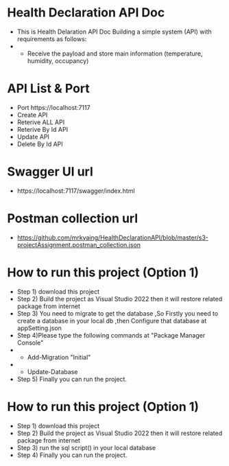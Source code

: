 # Health Declaration API Doc
- This is Health Delaration API Doc Building a simple system (API) with requirements as follows:
- -  Receive the payload and store main information (temperature, humidity,
occupancy)
# API List & Port 
- Port https://localhost:7117
- Create API
- Reterive ALL API
- Reterive By Id API
- Update API
- Delete By Id API
# Swagger UI url 
- https://localhost:7117/swagger/index.html
# Postman collection url 
- https://github.com/mrkyaing/HealthDeclarationAPI/blob/master/s3-projectAssignment.postman_collection.json
# How to run this project (Option 1)
- Step 1) download this project 
- Step 2) Build the project as Visual Studio 2022 then it will restore related package from internet
- Step 3) You need to migrate to get the database ,So Firstly you need to create a database in your local db ,then Configure that database at appSetting.json
- Step 4)Please type the following commands at "Package Manager Console"
- - Add-Migration "Initial"
- - Update-Database 
- Step 5) Finally you can run the project.
# How to run this project (Option 1)
- Step 1) download this project 
- Step 2) Build the project as Visual Studio 2022 then it will restore related package from internet
- Step 3) run the sql script() in your local database 
- Step 4) Finally you can run the project.